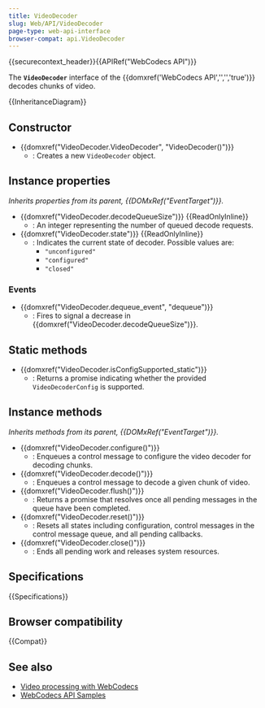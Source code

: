 ```yaml
---
title: VideoDecoder
slug: Web/API/VideoDecoder
page-type: web-api-interface
browser-compat: api.VideoDecoder
---
```


{{securecontext_header}}{{APIRef("WebCodecs API")}}

The **`VideoDecoder`** interface of the {{domxref('WebCodecs API','','','true')}} decodes chunks of video.

{{InheritanceDiagram}}

## Constructor

- {{domxref("VideoDecoder.VideoDecoder", "VideoDecoder()")}}
  - : Creates a new `VideoDecoder` object.

## Instance properties

_Inherits properties from its parent, {{DOMxRef("EventTarget")}}._

- {{domxref("VideoDecoder.decodeQueueSize")}} {{ReadOnlyInline}}
  - : An integer representing the number of queued decode requests.
- {{domxref("VideoDecoder.state")}} {{ReadOnlyInline}}
  - : Indicates the current state of decoder. Possible values are:
    - `"unconfigured"`
    - `"configured"`
    - `"closed"`

### Events

- {{domxref("VideoDecoder.dequeue_event", "dequeue")}}
  - : Fires to signal a decrease in {{domxref("VideoDecoder.decodeQueueSize")}}.

## Static methods

- {{domxref("VideoDecoder.isConfigSupported_static")}}
  - : Returns a promise indicating whether the provided `VideoDecoderConfig` is supported.

## Instance methods

_Inherits methods from its parent, {{DOMxRef("EventTarget")}}._

- {{domxref("VideoDecoder.configure()")}}
  - : Enqueues a control message to configure the video decoder for decoding chunks.
- {{domxref("VideoDecoder.decode()")}}
  - : Enqueues a control message to decode a given chunk of video.
- {{domxref("VideoDecoder.flush()")}}
  - : Returns a promise that resolves once all pending messages in the queue have been completed.
- {{domxref("VideoDecoder.reset()")}}
  - : Resets all states including configuration, control messages in the control message queue, and all pending callbacks.
- {{domxref("VideoDecoder.close()")}}
  - : Ends all pending work and releases system resources.

## Specifications

{{Specifications}}

## Browser compatibility

{{Compat}}

## See also

- [Video processing with WebCodecs](https://web.dev/webcodecs/)
- [WebCodecs API Samples](https://w3c.github.io/webcodecs/samples/)
